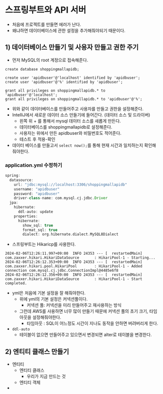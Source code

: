 # 스프링부트와 API 서버
- 처음에 프로젝트를 만들면 에러가 난다.
- 왜냐하면 데이터베이스에 관한 설정을 추가해줘야되기 때문이다.

## 1) 데이터베이스 만들기 및 사용자 만들고 권한 주기
- 먼저 MySQL의 root 계정으로 접속해준다.
```mysql
create database shoppingmallapidb;  
  
create user 'apidbuser'@'localhost' identified by 'apidbuser';  
create user 'apidbuser'@'%' identified by 'apidbuser';  
  
grant all privileges on shoppingmallapidb.* to 'apidbuser'@'localhost';  
grant all privileges on shoppingmallapidb.* to 'apidbuser'@'%';
```
- 위와 같이 데이터베이스를 만들어주고 사용자를 만들고 권한을 설정해준다.
- IntelliJ에서 새로운 데이터 소스 만들기에 들어간다. (데이터 소스 및 드라이버)
	- 왼쪽 위 + 를 통해서 mysql 데이터 소스를 새롭게 만든다.
	- 데이터베이스를 shoppingmallapidb로 설정해준다.
	- 사용자는 위에서 만든 apidbuser와 비밀번호도 적어준다.
	- 테스트 후 적용-확인
- 데이터 베이스를 만들고서 `select now();`를 통해 현재 시간과 일치하는지 확인해줘야한다.

### application.yml 수정하기
```groovy
spring:  
  datasource:  
    url: "jdbc:mysql://localhost:3306/shoppingmallapidb"  
    username: "apidbuser"  
    password: "apidbuser"  
    driver-class-name: com.mysql.cj.jdbc.Driver  
  jpa:  
    hibernate:  
      ddl-auto: update  
    properties:  
      hibernate:  
        show_sql: true  
        format_sql: true  
        dialect: org.hibernate.dialect.MySQL8Dialect
```
- 스프링부트는 Hikaricp를 사용한다.
```shell
2024-02-06T12:26:11.997+09:00  INFO 24353 --- [  restartedMain] com.zaxxer.hikari.HikariDataSource       : HikariPool-1 - Starting...
2024-02-06T12:26:12.353+09:00  INFO 24353 --- [  restartedMain] com.zaxxer.hikari.pool.HikariPool        : HikariPool-1 - Added connection com.mysql.cj.jdbc.ConnectionImpl@4485e6f8
2024-02-06T12:26:12.356+09:00  INFO 24353 --- [  restartedMain] com.zaxxer.hikari.HikariDataSource       : HikariPool-1 - Start completed.
```
- yml은 처음에 기본 설정을 잘 해줘야한다.
	- 위에 yml의 기본 설정은 커넥션풀이다.
		- 커넥션 풀: 커넥션을 미리 만들어주고 재사용하는 방식
	- 그런데 AWS를 사용하면 너무 많이 만들기 때문에 커넥션 풀의 초기 크기, 타임아웃을 설정해줘야한다.
		- 타임아웃 : SQL이 어느정도 시간이 지나도 동작을 안하면 버려버리게 한다.
- `ddl-auto`
	- 테이블이 없으면 만들어주고 있으면서 변경되면 alter로 테이블을 변경한다.

## 2) 엔티티 클래스 만들기
- 엔티티
	- 엔티티 클래스
		- 우리가 지금 만드는 것
	- 엔티티 객체
- 
